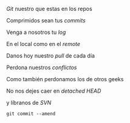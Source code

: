 *Git* nuestro que estas en los repos

Comprimidos sean tus *commits* 

Venga a nosotros tu *log* 

En el local como en el *remote* 

Danos hoy nuestro *pull* de cada día 

Perdona nuestros *conflictos* 

Como también perdonamos los de otros geeks

No nos dejes caer en *detached HEAD* 

y líbranos de *SVN* 

`git commit --amend`
